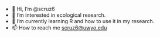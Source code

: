 - 👋 Hi, I’m @scruz6
- 👀 I’m interested in ecological research.
- 🌱 I’m currently learning R and how to use it in my research.
- 📫 How to reach me scruz6@uwyo.edu

<!---
scruz6/scruz6 is a ✨ special ✨ repository because its `README.md` (this file) appears on your GitHub profile.
You can click the Preview link to take a look at your changes.
--->
